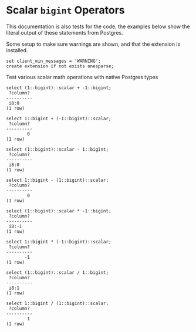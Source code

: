 # Scalar `bigint` Operators

This documentation is also tests for the code, the examples below
show the literal output of these statements from Postgres.

Some setup to make sure warnings are shown, and that the extension
is installed.
``` postgres-console
set client_min_messages = 'WARNING';
create extension if not exists onesparse;
```
Test various scalar math operations with native Postgres types
``` postgres-console
select (1::bigint)::scalar + -1::bigint;
 ?column? 
----------
 i8:0
(1 row)

select 1::bigint + (-1::bigint)::scalar;
 ?column? 
----------
        0
(1 row)

select (1::bigint)::scalar - 1::bigint;
 ?column? 
----------
 i8:0
(1 row)

select 1::bigint - (1::bigint)::scalar;
 ?column? 
----------
        0
(1 row)

select (1::bigint)::scalar * -1::bigint;
 ?column? 
----------
 i8:-1
(1 row)

select 1::bigint * (-1::bigint)::scalar;
 ?column? 
----------
       -1
(1 row)

select (1::bigint)::scalar / 1::bigint;
 ?column? 
----------
 i8:1
(1 row)

select 1::bigint / (1::bigint)::scalar;
 ?column? 
----------
        1
(1 row)

```